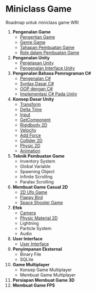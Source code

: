 # Miniclass Game

Roadmap untuk miniclass game WRI

1.  **Pengenalan Game**
    - [Pengertian Game](materi/topik1/pengertian-game.md)
    - [Genre Game](materi/topik1/genre-game.md)
    - [Tahapan Pembuatan Game](materi/topik1/tahapan-pembuatan-game.md)
    - [Role dalam Pembuatan Game](materi/topik1/job-role.md)
2.  **Pengenalan Unity**
    - [Penjelasan Unity](materi/topik2/penjelasan-unity.md)
    - [Pengenalan Interface Unity](materi/topik2/pengenalan-interface-unity.md)
3.  **Pengenalan Bahasa Pemrograman C#**
    - [Pengenalan C#](materi/topik3/pengenalan-cSharp.md)
    - [Syntax Dasar C#](materi/topik3/syntax-dasar-cSharp.md)
    - [OOP dengan C#](materi/topik3/oop-dengan-cSharp.md)
    - [Implementasi C# Pada Unity](materi/topik3/implementasi-cSharp-pada-unity.md)
4.  **Konsep Dasar Unity**
    - [Transform](materi/topik4/transform.md)
    - [Delta Time](materi/topik4/delta-time.md)
    - [Input](materi/topik4/input.md)
    - [GetComponent](materi/topik4/getcomponent.md)
    - [Rigidbody 2D](materi/topik4/rigidbody2d.md)
    - [Velocity](materi/topik4/velocity.md)
    - [Add Force](materi/topik4/addForce.md)
    - [Collider 2D](materi/topik4/collider2d.md)
    - [Physic 2D](materi/topik4/physic2d.md)
    - [Animation](materi/topik4/animation.md)
5.  **Teknik Pembuatan Game**
    - Inventory System
    - Global Variable
    - Spawning Object
    - Infinite Scrolling
    - Paralax Scrolling
6.  **Membuat Game Casual 2D**
    - [2D Ufo Game](https://unity3d.com/learn/tutorials/s/2d-ufo-tutorial)
    - [Flappy Bird](https://unity3d.com/learn/tutorials/topics/2d-game-creation/project-goals?playlist=17093)
    - [Space Shooter Game](http://www.lessmilk.com/tutorial/space-shooter-unity-1)
7.  **Efek**
    - [Camera](materi/topik6/camera.md)
    - [Physic Material 2D](materi/topik6/physic-material2d.md)
    - Lightning
    - Particle System
    - Audio
8.  **User Interface**
    - [User Interface](materi/topik7/user-interface.md)
9.  **Penyimpanan Eksternal**
    - Binary File
    - SQLite
10. **Game Multiplayer**
    - Konsep Game Multiplayer
    - Membuat Game Multiplayer
11. **Persiapan Membuat Game 3D**
12. **Membuat Game FPS**
